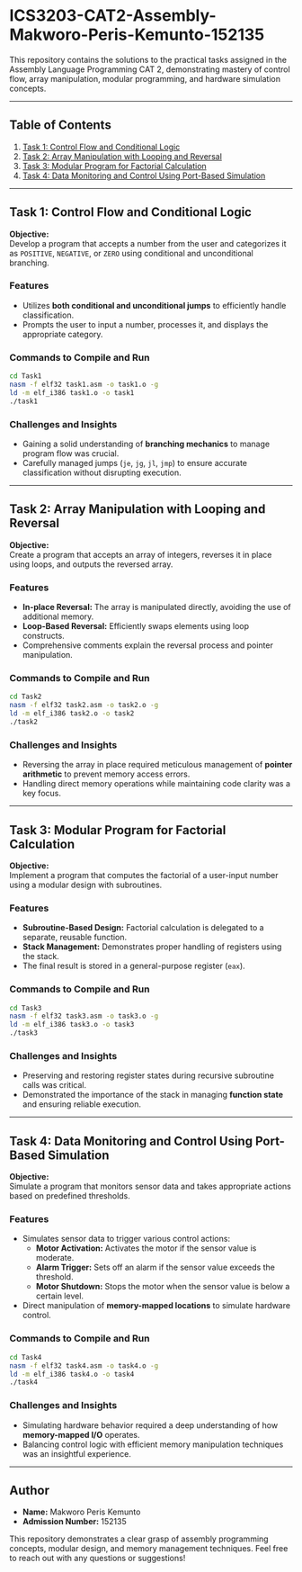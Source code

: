 # **ICS3203-CAT2-Assembly-Makworo-Peris-Kemunto-152135**

This repository contains the solutions to the practical tasks assigned in the Assembly Language Programming CAT 2, demonstrating mastery of control flow, array manipulation, modular programming, and hardware simulation concepts.

---

## **Table of Contents**
1. [Task 1: Control Flow and Conditional Logic](#task-1-control-flow-and-conditional-logic)
2. [Task 2: Array Manipulation with Looping and Reversal](#task-2-array-manipulation-with-looping-and-reversal)
3. [Task 3: Modular Program for Factorial Calculation](#task-3-modular-program-for-factorial-calculation)
4. [Task 4: Data Monitoring and Control Using Port-Based Simulation](#task-4-data-monitoring-and-control-using-port-based-simulation)

---

## **Task 1: Control Flow and Conditional Logic**
**Objective:**  
Develop a program that accepts a number from the user and categorizes it as `POSITIVE`, `NEGATIVE`, or `ZERO` using conditional and unconditional branching.

### **Features**
- Utilizes **both conditional and unconditional jumps** to efficiently handle classification.
- Prompts the user to input a number, processes it, and displays the appropriate category.

### **Commands to Compile and Run**
```bash
cd Task1
nasm -f elf32 task1.asm -o task1.o -g
ld -m elf_i386 task1.o -o task1
./task1
```

### **Challenges and Insights**
- Gaining a solid understanding of **branching mechanics** to manage program flow was crucial.
- Carefully managed jumps (`je`, `jg`, `jl`, `jmp`) to ensure accurate classification without disrupting execution.

---

## **Task 2: Array Manipulation with Looping and Reversal**
**Objective:**  
Create a program that accepts an array of integers, reverses it in place using loops, and outputs the reversed array.

### **Features**
- **In-place Reversal:** The array is manipulated directly, avoiding the use of additional memory.
- **Loop-Based Reversal:** Efficiently swaps elements using loop constructs.
- Comprehensive comments explain the reversal process and pointer manipulation.

### **Commands to Compile and Run**
```bash
cd Task2
nasm -f elf32 task2.asm -o task2.o -g
ld -m elf_i386 task2.o -o task2
./task2
```

### **Challenges and Insights**
- Reversing the array in place required meticulous management of **pointer arithmetic** to prevent memory access errors.
- Handling direct memory operations while maintaining code clarity was a key focus.

---

## **Task 3: Modular Program for Factorial Calculation**
**Objective:**  
Implement a program that computes the factorial of a user-input number using a modular design with subroutines.

### **Features**
- **Subroutine-Based Design:** Factorial calculation is delegated to a separate, reusable function.
- **Stack Management:** Demonstrates proper handling of registers using the stack.
- The final result is stored in a general-purpose register (`eax`).

### **Commands to Compile and Run**
```bash
cd Task3
nasm -f elf32 task3.asm -o task3.o -g
ld -m elf_i386 task3.o -o task3
./task3
```

### **Challenges and Insights**
- Preserving and restoring register states during recursive subroutine calls was critical.
- Demonstrated the importance of the stack in managing **function state** and ensuring reliable execution.

---

## **Task 4: Data Monitoring and Control Using Port-Based Simulation**
**Objective:**  
Simulate a program that monitors sensor data and takes appropriate actions based on predefined thresholds.

### **Features**
- Simulates sensor data to trigger various control actions:
  - **Motor Activation:** Activates the motor if the sensor value is moderate.
  - **Alarm Trigger:** Sets off an alarm if the sensor value exceeds the threshold.
  - **Motor Shutdown:** Stops the motor when the sensor value is below a certain level.
- Direct manipulation of **memory-mapped locations** to simulate hardware control.

### **Commands to Compile and Run**
```bash
cd Task4
nasm -f elf32 task4.asm -o task4.o -g
ld -m elf_i386 task4.o -o task4
./task4
```

### **Challenges and Insights**
- Simulating hardware behavior required a deep understanding of how **memory-mapped I/O** operates.
- Balancing control logic with efficient memory manipulation techniques was an insightful experience.

---

## **Author**
- **Name:** Makworo Peris Kemunto 
- **Admission Number:** 152135  

This repository demonstrates a clear grasp of assembly programming concepts, modular design, and memory management techniques. Feel free to reach out with any questions or suggestions!
